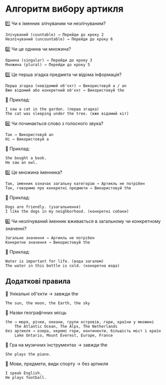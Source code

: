﻿# Алгоритм вибору артикля

1️⃣ Чи є іменник злічуваним чи незлічуваним?

    Злічуваний (countable) → Перейди до кроку 2
    Незлічуваний (uncountable) → Перейди до кроку 6

2️⃣ Чи це однина чи множина?

    Однина (singular) → Перейди до кроку 3
    Множина (plural) → Перейди до кроку 5

3️⃣ Це перша згадка предмета чи відома інформація?

    Перша згадка (невідомий об'єкт) → Використовуй a / an
    Вже відомий або конкретний об'єкт → Використовуй the

📌 Приклад:

    I saw a cat in the garden. (перша згадка)
    The cat was sleeping under the tree. (вже відомий кіт)

4️⃣ Чи починається слово з голосного звука?

    Так → Використовуй an
    Ні → Використовуй a

📌 Приклад:

    She bought a book.
    He saw an owl.

5️⃣ Це множина іменника?

    Так, іменник означає загальну категорію → Артикль не потрібен
    Так, говоримо про конкретні предмети → Використовуй the

📌 Приклад:

    Dogs are friendly. (узагальнення)
    I like the dogs in my neighborhood. (конкретні собаки)

6️⃣ Чи незлічуваний іменник вживається в загальному чи конкретному значенні?

    Загальне значення → Артикль не потрібен
    Конкретне значення → Використовуй the

📌 Приклад:

    Water is important for life. (вода загалом)
    The water in this bottle is cold. (конкретна вода)

## Додаткові правила

📍 Унікальні об'єкти → завжди the

    The sun, the moon, the Earth, the sky

📍 Назви географічних місць

    the → моря, річки, океани, групи островів, гори, країни у множині
        The Atlantic Ocean, The Alps, The Netherlands
    без артикля → озера, окремі гори, континенти, більшість міст і країн
        Lake Ontario, Mount Everest, Europe, France

📍 Гра на музичних інструментах → завжди the

    She plays the piano.

📍 Мови, предмети, види спорту → без артикля

    I speak English.
    He plays football.